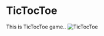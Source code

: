 # TicTocToe
This  is TicTocToe game..
![TicTocToe](https://github.com/user-attachments/assets/8579774a-532b-43fb-9638-8f8e1f24efc0)

